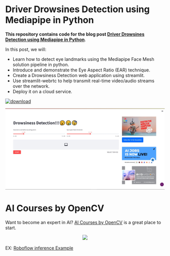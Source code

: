 # Driver Drowsines Detection using Mediapipe in Python

**This repository contains code for the blog post [Driver Drowsines Detection using Mediapipe in Python](https://learnopencv.com/driver-drowsiness-detection-using-mediapipe-in-python/)**.

In this post, we will:

* Learn how to detect eye landmarks using the Mediapipe Face Mesh solution pipeline in python.
* Introduce and demonstrate the Eye Aspect Ratio (EAR) technique.
* Create a Drowsiness Detection web application using streamlit.
* Use streamlit-webrtc to help transmit real-time video/audio streams over the network.
* Deploy it on a cloud service.

[<img src="https://learnopencv.com/wp-content/uploads/2022/07/download-button-e1657285155454.png" alt="download" width="200">](https://www.dropbox.com/scl/fo/5uqodfo3b668xbtqzqqt0/h?dl=1&rlkey=cb2gkzoeobpvyv74299rbdg8c)

<img src = 'app_image/page_SS.jpg'>

# AI Courses by OpenCV

Want to become an expert in AI? [AI Courses by OpenCV](https://opencv.org/courses/) is a great place to start.

<a href="https://opencv.org/courses/">
<p align="center">
<img src="https://learnopencv.com/wp-content/uploads/2023/01/AI-Courses-By-OpenCV-Github.png">
</p>
</a>

EX: [Roboflow inference Example](https://detect.roboflow.com/?model=drowsiness-detection-cntmz&version=2&api_key=R8FxGniAQOhh8HWEozwJ#)

